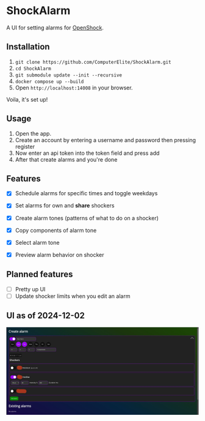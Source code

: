 # ShockAlarm
A UI for setting alarms for [OpenShock](https://openshock.app).

## Installation
1. `git clone https://github.com/ComputerElite/ShockAlarm.git`
2. `cd ShockAlarm`
3. `git submodule update --init --recursive`
4. `docker compose up --build`
5. Open `http://localhost:14008` in your browser.

Voila, it's set up!

## Usage
1. Open the app.
2. Create an account by entering a username and password then pressing register
3. Now enter an api token into the token field and press add
4. After that create alarms and you're done

## Features
- [x] Schedule alarms for specific times and toggle weekdays
- [x] Set alarms for own and **share** shockers
- [x] Create alarm tones (patterns of what to do on a shocker)
- [x] Copy components of alarm tone
- [x] Select alarm tone
- [x] Preview alarm behavior on shocker


## Planned features
- [ ] Pretty up UI
- [ ] Update shocker limits when you edit an alarm

## UI as of 2024-12-02
![ShockAlarm UI example](ShockAlarm/images/preview.jpg)